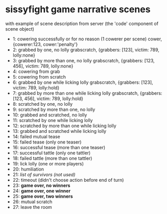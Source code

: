 # sissyfight game narrative scenes
with example of scene description from server (the 'code' component of scene object)

* 1: cowering successfully or for no reason (1 cowerer per scene)
	cower, {cowerer:123, cower:'penalty'}
* 2: grabbed by one, no lolly
	grabscratch, {grabbers: [123], victim: 789, lolly:none}
* 3: grabbed by more than one, no lolly
	grabscratch, {grabbers: [123, 456], victim: 789, lolly:none}
* 4: cowering from grab
* 5: cowering from scratch
* 6: grabbed by one while licking lolly
	grabscratch, {grabbers: [123], victim: 789, lolly:hold}
* 7: grabbed by more than one while licking lolly
	grabscratch, {grabbers: [123, 456], victim: 789, lolly:hold}
* 8: scratched by one, no lolly
* 9: scratched by more than one, no lolly
* 10: grabbed and scratched, no lolly
* 11: scratched by one while licking lolly
* 12: scratched by more than one while licking lolly
* 13: grabbed and scratched while licking lolly
* 14: failed mutual tease
* 15: failed tease (only one teaser)
* 16: successful tease (more than one teaser)
* 17: successful tattle (only one tattler)
* 18: failed tattle (more than one tattler)
* 19: lick lolly (one or more players)
* 20: humiliation
* 21: *list of survivors (not used)*
* 22: timeout (didn't choose action before end of turn)
* 23: **game over, no winners**
* 24: **game over, one winner**
* 25: **game over, two winners**
* 26: mutual scratch
* 27: leave the room